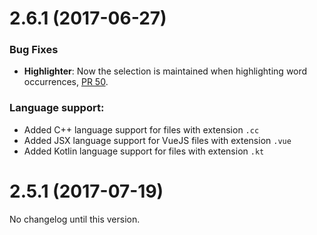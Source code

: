 # 2.6.1 (2017-06-27)

### Bug Fixes

* **Highlighter**: Now the selection is maintained when highlighting word occurrences, [PR 50](https://github.com/refined-bitbucket/refined-bitbucket/pull/50).

### Language support:

* Added C++ language support for files with extension `.cc`
* Added JSX language support for VueJS files with extension `.vue`
* Added Kotlin language support for files with extension `.kt`

# 2.5.1 (2017-07-19)

No changelog until this version.
